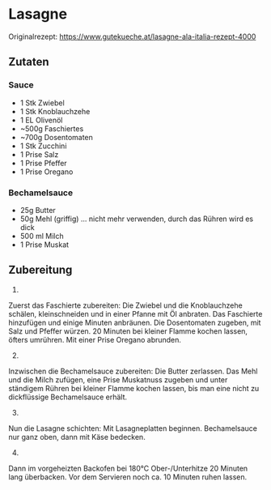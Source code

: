 # Lasagne

Originalrezept: <https://www.gutekueche.at/lasagne-ala-italia-rezept-4000>

## Zutaten

### Sauce

* 1 Stk Zwiebel
* 1 Stk     Knoblauchzehe
* 1 EL  Olivenöl
* ~500g Faschiertes
* ~700g Dosentomaten
* 1 Stk Zucchini
* 1 Prise   Salz
* 1 Prise   Pfeffer
* 1 Prise   Oregano

### Bechamelsauce

* 25g Butter
* 50g Mehl (griffig)  ... nicht mehr verwenden, durch das Rühren wird es dick
* 500 ml  Milch
* 1 Prise Muskat

## Zubereitung

1)
Zuerst das Faschierte zubereiten: Die Zwiebel und die Knoblauchzehe schälen,
kleinschneiden und in einer Pfanne mit Öl anbraten.
Das Faschierte hinzufügen und einige Minuten anbräunen. Die Dosentomaten zugeben,
mit Salz und Pfeffer würzen. 20 Minuten bei kleiner Flamme kochen lassen, öfters umrühren.
Mit einer Prise Oregano abrunden.

2)
Inzwischen die Bechamelsauce zubereiten: Die Butter zerlassen. Das Mehl und die Milch zufügen,
eine Prise Muskatnuss zugeben und unter ständigem Rühren bei kleiner Flamme kochen lassen,
bis man eine nicht zu dickflüssige Bechamelsauce erhält.

3)
Nun die Lasagne schichten: Mit Lasagneplatten beginnen. Bechamelsauce nur ganz oben,
dann mit Käse bedecken.

4)
Dann im vorgeheizten Backofen bei 180°C Ober-/Unterhitze 20 Minuten lang überbacken.
Vor dem Servieren noch ca. 10 Minuten ruhen lassen.

